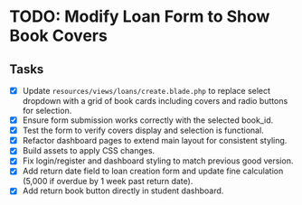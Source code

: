 # TODO: Modify Loan Form to Show Book Covers

## Tasks
- [x] Update `resources/views/loans/create.blade.php` to replace select dropdown with a grid of book cards including covers and radio buttons for selection.
- [x] Ensure form submission works correctly with the selected book_id.
- [x] Test the form to verify covers display and selection is functional.
- [x] Refactor dashboard pages to extend main layout for consistent styling.
- [x] Build assets to apply CSS changes.
- [x] Fix login/register and dashboard styling to match previous good version.
- [x] Add return date field to loan creation form and update fine calculation (5,000 if overdue by 1 week past return date).
- [x] Add return book button directly in student dashboard.

